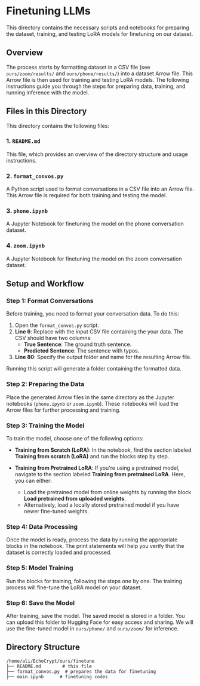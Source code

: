 # Finetuning LLMs
This directory contains the necessary scripts and notebooks for preparing the dataset, training, and testing LoRA models for finetuning on our dataset.

## Overview
The process starts by formatting dataset in a CSV file (see `ours/zoom/results/` and `ours/phone/results/`) into a dataset Arrow file. This Arrow file is then used for training and testing LoRA models. The following instructions guide you through the steps for preparing data, training, and running inference with the model.

## Files in this Directory
This directory contains the following files:

### 1. `README.md`
This file, which provides an overview of the directory structure and usage instructions.

### 2. `format_convos.py`
A Python script used to format conversations in a CSV file into an Arrow file. This Arrow file is required for both training and testing the model.

### 3. `phone.ipynb`
A Jupyter Notebook for finetuning the model on the phone conversation dataset.

### 4. `zoom.ipynb`
A Jupyter Notebook for finetuning the model on the zoom conversation dataset.

## Setup and Workflow
### Step 1: Format Conversations
Before training, you need to format your conversation data. To do this:

1. Open the `format_convos.py` script.
2. **Line 6**: Replace with the input CSV file containing the your data. The CSV should have two columns: 
   - **True Sentence**: The ground truth sentence.
   - **Predicted Sentence**: The sentence with typos.
3. **Line 80**: Specify the output folder and name for the resulting Arrow file.

Running this script will generate a folder containing the formatted data.

### Step 2: Preparing the Data
Place the generated Arrow files in the same directory as the Jupyter notebooks (`phone.ipynb` or `zoom.ipynb`). These notebooks will load the Arrow files for further processing and training.

### Step 3: Training the Model
To train the model, choose one of the following options:

- **Training from Scratch (LoRA)**: 
  In the notebook, find the section labeled **Training from scratch (LoRA)** and run the blocks step by step.

- **Training from Pretrained LoRA**: 
  If you're using a pretrained model, navigate to the section labeled **Training from pretrained LoRA**. Here, you can either:
  - Load the pretrained model from online weights by running the block **Load pretrained from uploaded weights**.
  - Alternatively, load a locally stored pretrained model if you have newer fine-tuned weights.

### Step 4: Data Processing
Once the model is ready, process the data by running the appropriate blocks in the notebook. The print statements will help you verify that the dataset is correctly loaded and processed. 

### Step 5: Model Training
Run the blocks for training, following the steps one by one. The training process will fine-tune the LoRA model on your dataset.

### Step 6: Save the Model
After training, save the model. The saved model is stored in a folder. You can upload this folder to Hugging Face for easy access and sharing. We will use the fine-tuned model in `ours/phone/` and `ours/zoom/` for inference.

## Directory Structure

```
/home/ali/EchoCrypt/ours/finetune
├── README.md        # this file
├── format_convos.py  # prepares the data for finetuning
├── main.ipynb      # finetuning codes
```
